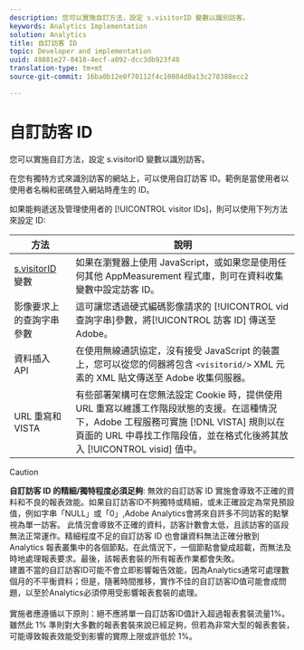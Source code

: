 ```yaml
---
description: 您可以實施自訂方法，設定 s.visitorID 變數以識別訪客。
keywords: Analytics Implementation
solution: Analytics
title: 自訂訪客 ID
topic: Developer and implementation
uuid: 49881e27-0418-4ecf-a092-dcc3db923f40
translation-type: tm+mt
source-git-commit: 16ba0b12e0f70112f4c10804d0a13c278388ecc2

---
```



# 自訂訪客 ID

您可以實施自訂方法，設定 s.visitorID 變數以識別訪客。

在您有獨特方式來識別訪客的網站上，可以使用自訂訪客 ID。範例是當使用者以使用者名稱和密碼登入網站時產生的 ID。

如果能夠遞送及管理使用者的 [!UICONTROL visitor IDs]，則可以使用下列方法來設定 ID:

| 方法 | 說明 |
|---|---|
| [s.visitorID](/help/implement/js-implementation/c-variables/page-variables.md) 變數 | 如果在瀏覽器上使用 JavaScript，或如果您是使用任何其他 AppMeasurement 程式庫，則可在資料收集變數中設定訪客 ID。 |
| 影像要求上的查詢字串參數 | 這可讓您透過硬式編碼影像請求的 [!UICONTROL vid 查詢字串]參數，將[!UICONTROL 訪客 ID] 傳送至 Adobe。 |
| 資料插入 API | 在使用無線通訊協定，沒有接受 JavaScript 的裝置上，您可以從您的伺器將包含 `<visitorid/>` XML 元素的 XML 貼文傳送至 Adobe 收集伺服器。 |
| URL 重寫和 VISTA | 有些部署架構可在您無法設定 Cookie 時，提供使用 URL 重寫以維護工作階段狀態的支援。在這種情況下，Adobe 工程服務可實施 [!DNL VISTA] 規則以在頁面的 URL 中尋找工作階段值，並在格式化後將其放入 [!UICONTROL visid] 值中。 |
>[!CAUTION]
>**自訂訪客 ID 的精細/獨特程度必須足夠**: 無效的自訂訪客 ID 實施會導致不正確的資料和不良的報表效能。如果自訂訪客ID不夠獨特或精細，或未正確設定為常見預設值，例如字串「NULL」或「0」,Adobe Analytics會將來自許多不同訪客的點擊視為單一訪客。 此情況會導致不正確的資料，訪客計數會太低，且該訪客的區段無法正常運作。精細程度不足的自訂訪客 ID 也會讓資料無法正確分散到 Analytics 報表叢集中的各個節點。在此情況下，一個節點會變成超載，而無法及時地處理報表要求。最後，該報表套裝的所有報表作業都會失敗。<br>建置不當的自訂訪客ID可能不會立即影響報告效能，因為Analytics通常可處理數個月的不平衡資料；但是，隨著時間推移，實作不佳的自訂訪客ID值可能會成問題，以至於Analytics必須停用受影響報表套裝的處理。</br><br>實施者應遵循以下原則：絕不應將單一自訂訪客ID值計入超過報表套裝流量1%。 雖然此 1% 準則對大多數的報表套裝來說已經足夠，但若為非常大型的報表套裝，可能導致報表效能受到影響的實際上限或許低於 1%。</br>
